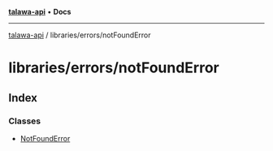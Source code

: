[**talawa-api**](../../../README.md) • **Docs**

***

[talawa-api](../../../modules.md) / libraries/errors/notFoundError

# libraries/errors/notFoundError

## Index

### Classes

- [NotFoundError](classes/NotFoundError.md)
